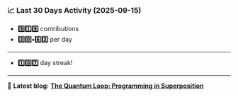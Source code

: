 <!--START_STATS-->
### 📈 Last 30 Days Activity (2025-09-15)  
- **9️⃣1️⃣9️⃣** contributions  
- **3️⃣0️⃣•6️⃣3️⃣** per day
---
- **1️⃣0️⃣7️⃣** day streak!
---
📝 **Latest blog:** [**The Quantum Loop: Programming in Superposition**](https://andriak.com/blog/quantum-loop)
<!--END_STATS-->
